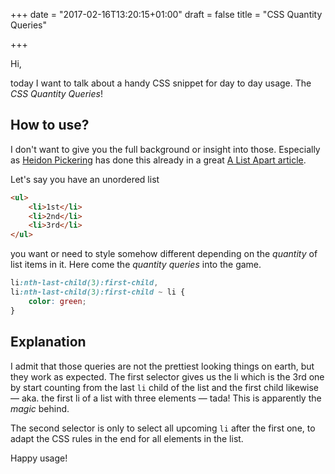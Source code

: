 +++
date = "2017-02-16T13:20:15+01:00"
draft = false
title = "CSS Quantity Queries"

+++

Hi,

today I want to talk about a handy CSS snippet for day to day usage. The _CSS Quantity Queries_!

##  How to use?
I don't want to give you the full background or insight into those. Especially as [Heidon Pickering](http://twitter.com/@heydonworks) has done this already in a great [A List Apart article](http://alistapart.com/article/quantity-queries-for-css).

Let's say you have an unordered list

``` html
<ul>
	<li>1st</li>
	<li>2nd</li>
	<li>3rd</li>
</ul>
```

you want or need to style somehow different depending on the _quantity_ of list items in it. Here come the _quantity queries_ into the game.

``` css
li:nth-last-child(3):first-child, 
li:nth-last-child(3):first-child ~ li {
	color: green;
}
```

## Explanation

I admit that those queries are not the prettiest looking things on earth, but they work as expected. The first selector gives us the li which is the 3rd one by start counting from the last `li` child of the list and the first child likewise — aka. the first li of a list with three elements — tada! This is apparently the _magic_ behind.

The second selector is only to select all upcoming `li` after the first one, to adapt the CSS rules in the end for all elements in the list.

Happy usage!
